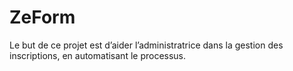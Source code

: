 # ZeForm

Le but de ce projet est d’aider l’administratrice dans la gestion des inscriptions, en automatisant le processus.
